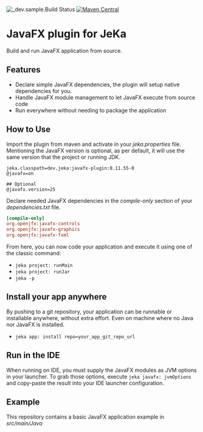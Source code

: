 ![_dev.sample.Build Status](https://github.com/jeka-dev/javafx-plugin/actions/workflows/main.yml/badge.svg)
[![Maven Central](https://img.shields.io/maven-central/v/dev.jeka/javafx-plugin)](https://search.maven.org/search?q=g:%22dev.jeka%22%20AND%20a:%22openapi-plugin%22)

# JavaFX plugin for JeKa

Build and run JavaFX application from source.

## Features

- Declare simple JavaFX dependencies, the plugin will setup native dependencies for you.
- Handle JavaFX module management to let JavaFX execute from source code
- Run everywhere without needing to package the application

## How to Use

Import the plugin from maven and activate in your *jeka.properties* file.
Mentioning the JavaFX version is optional, as per default, it will use the same version that the project or running JDK.

```properties
jeka.classpath=dev.jeka:javafx-plugin:0.11.55-0
@javafx=on

## Optional
@javafx.version=25
```

Declare needed JavaFX dependencies in the *compile-only* section of your *dependencies.txt* file.

```ini
[compile-only]
org.openjfx:javafx-controls
org.openjfx:javafx-graphics
org.openjfx:javafx-fxml
```

From here, you can now code your application and execute it using one of the classic command:
- `jeka project: runMain`
- `jeka project: runJar`
- `jeka -p`

## Install your app anywhere

By pushing to a git repository, your application can be runnable or installable anywhere, without extra effort.
Even on machine where no Java nor JavaFX is installed.
- `jeka app: install repo=your_app_git_repo_url`

## Run in the IDE

When running on IDE, you must supply the JavaFX modules as JVM options in your launcher.
To grab those options, execute `jeka javafx: jvmOptions` and copy-paste the result into your IDE launcher configuration.

## Example

This repository contains a basic JavaFX application example in *src/main/Java*


